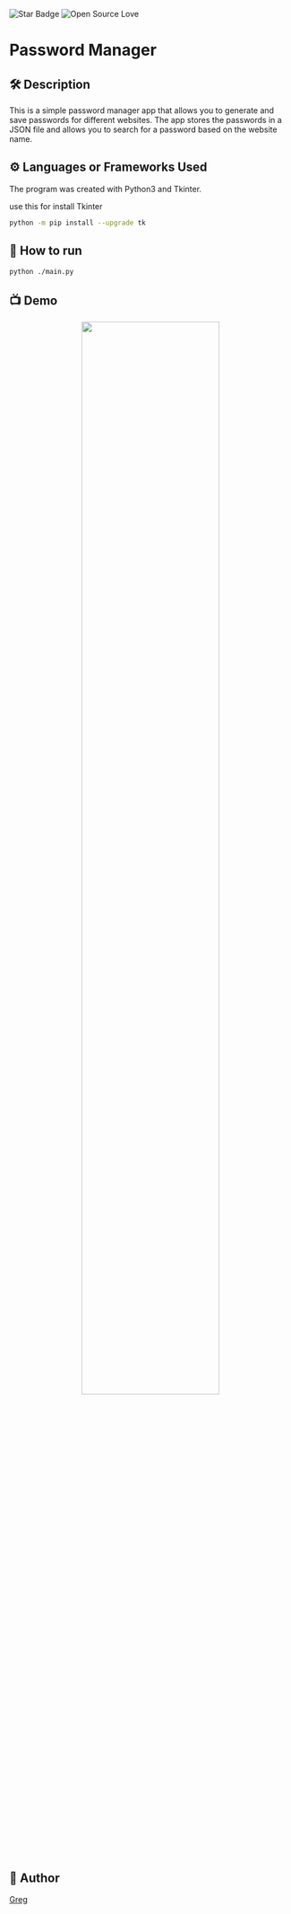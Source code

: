 <!--Please do not remove this part-->
![Star Badge](https://img.shields.io/static/v1?label=%F0%9F%8C%9F&message=If%20Useful&style=style=flat&color=BC4E99)
![Open Source Love](https://badges.frapsoft.com/os/v1/open-source.svg?v=103)

# Password Manager

<!--An image is an illustration for your project, the tip here is using your sense of humour as much as you can :D 

You can copy paste my markdown photo insert as following:
<p align="center">
<img src="your-source-is-here" width=40% height=40%>
-->

## 🛠️ Description
This is a simple password manager app that allows you to generate and save passwords for different websites. The app stores the passwords in a JSON file and allows you to search for a password based on the website name.

## ⚙️  Languages or Frameworks Used
<!--Remove the below lines and add yours -->
The program was created with Python3 and Tkinter.

use this for install Tkinter

``` bash
python -m pip install --upgrade tk
```

## 🌟 How to run
```bash
python ./main.py
```

## 📺 Demo
<p align="center">
<img src="https://github.com/gregorri/Password-Manager/blob/master/IMG/PASSWORD.png" width=70% height=70%>

## 🤖 Author
<!--Remove the below lines and add yours -->
[Greg](https://github.com/gregorri)

